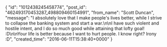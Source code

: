  {
   "id": "1012438245458774",
   "post_id": "462493170453287_498809460154991",
   "from_name": "Scott Duncan",
   "message": "I absolutely love that I make people's lives better, while I strive to collapse the banking system and start a war.\n\nI have such violent and hostile intent, and I do so much good while attaining that lofty goal! :D\n\nYour life is better because I want to hurt people. I know right? Irony :D",
   "created_time": "2016-06-11T15:38:40+0000"
 }
